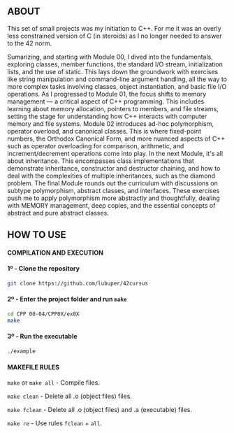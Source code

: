 ## ABOUT
This set of small projects was my initiation to C++. For me it was an overly less constrained version of C (in steroids) as I no longer needed to answer to the 42 norm.

Sumarizing, and starting with Module 00, I dived into the fundamentals, exploring classes, member functions, the standard I/O stream, initialization lists, and the use of static. This lays down the groundwork with exercises like string manipulation and command-line argument handling, all the way to more complex tasks involving classes, object instantiation, and basic file I/O operations.
As I progressed to Module 01, the focus shifts to memory management — a critical aspect of C++ programming. This includes learning about memory allocation, pointers to members, and file streams, setting the stage for understanding how C++ interacts with computer memory and file systems.
Module 02 introduces ad-hoc polymorphism, operator overload, and canonical classes. This is where fixed-point numbers, the Orthodox Canonical Form, and more nuanced aspects of C++ such as operator overloading for comparison, arithmetic, and increment/decrement operations come into play.
In the next Module, it's all about inheritance. This encompasses class implementations that demonstrate inheritance, constructor and destructor chaining, and how to deal with the complexities of multiple inheritances, such as the diamond problem.
The final Module rounds out the curriculum with discussions on subtype polymorphism, abstract classes, and interfaces. These exercises push me to apply polymorphism more abstractly and thoughtfully, dealing with MEMORY management, deep copies, and the essential concepts of abstract and pure abstract classes.

## HOW TO USE
#### COMPILATION AND EXECUTION
#### 1º - Clone the repository
```bash
git clone https://github.com/lubuper/42cursus
```

#### 2º - Enter the project folder and run `make`
```bash
cd CPP 00-04/CPP0X/ex0X
make
```

#### 3º - Run the executable
```bash
./example
```

#### MAKEFILE RULES

`make` or `make all` - Compile files.

`make clean` - Delete all .o (object files) files.

`make fclean` - Delete all .o (object files) and .a (executable) files.

`make re` - Use rules `fclean` + `all`.
